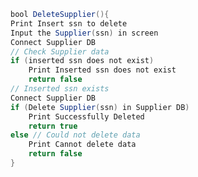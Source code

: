 ``` java
bool DeleteSupplier(){
Print Insert ssn to delete
Input the Supplier(ssn) in screen
Connect Supplier DB 
// Check Supplier data
if (inserted ssn does not exist)
	Print Inserted ssn does not exist
	return false
// Inserted ssn exists
Connect Supplier DB 
if (Delete Supplier(ssn) in Supplier DB)
	Print Successfully Deleted
	return true
else // Could not delete data
	Print Cannot delete data
	return false
}
```
<!--stackedit_data:
eyJoaXN0b3J5IjpbLTE5MjgwNjc3OTFdfQ==
-->